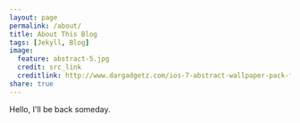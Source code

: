 ```yaml
---
layout: page
permalink: /about/
title: About This Blog
tags: [Jekyll, Blog]
image:
  feature: abstract-5.jpg
  credit: src_link
  creditlink: http://www.dargadgetz.com/ios-7-abstract-wallpaper-pack-for-iphone-5-and-ipod-touch-retina/
share: true
---
```

Hello, I'll be back someday.
